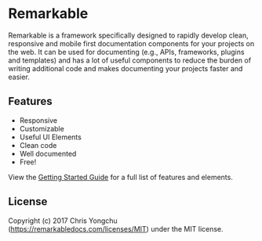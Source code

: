 # Remarkable

Remarkable is a framework specifically designed to rapidly develop clean, responsive and mobile first documentation components for your projects on the web. It can be used for documenting (e.g., APIs, frameworks, plugins and templates) and has a lot of useful components to reduce the burden of writing additional code and makes documenting your projects faster and easier.

## Features

* Responsive
* Customizable
* Useful UI Elements
* Clean code
* Well documented
* Free!

View the [Getting Started Guide](https://remarkabledocs.com) for a full list of features and elements.

## License

Copyright (c) 2017 Chris Yongchu (https://remarkabledocs.com/licenses/MIT) under the MIT license.

